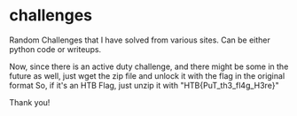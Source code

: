 # challenges
Random Challenges that I have solved from various sites. Can be either python code or writeups.

Now, since there is an active duty challenge, and there might be some in the future as well, just wget the zip file and unlock it with the flag in the original format
So, if it's an HTB Flag, just unzip it with "HTB{PuT_th3_fl4g_H3re}" 

Thank you!
